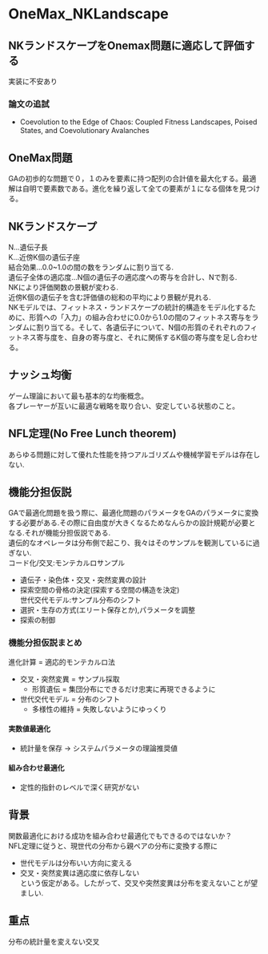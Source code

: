 # OneMax_NKLandscape
## NKランドスケープをOnemax問題に適応して評価する 
実装に不安あり  
### 論文の追試  
* Coevolution to the Edge of Chaos: Coupled Fitness Landscapes, Poised States, and Coevolutionary Avalanches  

## OneMax問題  
GAの初歩的な問題で０，１のみを要素に持つ配列の合計値を最大化する。最適解は自明で要素数である。進化を繰り返して全ての要素が１になる個体を見つける。  
 
## NKランドスケープ 
N...遺伝子長  
K...近傍K個の遺伝子座  
結合効果...0.0~1.0の間の数をランダムに割り当てる.  
遺伝子全体の適応度...N個の遺伝子の適応度への寄与を合計し、Nで割る.  
NKにより評価関数の景観が変わる.  
近傍K個の遺伝子を含む評価値の総和の平均により景観が見れる.  
NKモデルでは、フィットネス・ランドスケープの統計的構造をモデル化するために、形質への「入力」の組み合わせに0.0から1.0の間のフィットネス寄与をランダムに割り当てる。そして、各遺伝子について、N個の形質のそれぞれのフィットネス寄与度を、自身の寄与度と、それに関係するK個の寄与度を足し合わせる。  

## ナッシュ均衡
ゲーム理論において最も基本的な均衡概念。  
各プレーヤーが互いに最適な戦略を取り合い、安定している状態のこと。  

## NFL定理(No Free Lunch theorem)
あらゆる問題に対して優れた性能を持つアルゴリズムや機械学習モデルは存在しない.  

## 機能分担仮説  
GAで最適化問題を扱う際に、最適化問題のパラメータをGAのパラメータに変換する必要がある.その際に自由度が大きくなるためなんらかの設計規範が必要となる.それが機能分担仮説である.  
遺伝的なオペレータは分布側で起こり、我々はそのサンプルを観測しているに過ぎない.  
コード化/交叉:モンテカルロサンプル  
* 遺伝子・染色体・交叉・突然変異の設計  
* 探索空間の骨格の決定(探索する空間の構造を決定)  
世代交代モデル:サンプル分布のシフト  
* 選択・生存の方式(エリート保存とか),パラメータを調整  
* 探索の制御　　
### 機能分担仮説まとめ
進化計算 = 適応的モンテカルロ法  
* 交叉・突然変異 = サンプル採取  
  * 形質遺伝 = 集団分布にできるだけ忠実に再現できるように  
* 世代交代モデル = 分布のシフト  
  * 多様性の維持 = 失敗しないようにゆっくり  
#### 実数値最適化
* 統計量を保存 -> システムパラメータの理論推奨値  
#### 組み合わせ最適化
* 定性的指針のレベルで深く研究がない  

## 背景
関数最適化における成功を組み合わせ最適化でもできるのではないか？  
NFL定理に従うと、現世代の分布から親ペアの分布に変換する際に  
* 世代モデルは分布いい方向に変える  
* 交叉・突然変異は適応度に依存しない  
という仮定がある。したがって、交叉や突然変異は分布を変えないことが望ましい.  

## 重点
分布の統計量を変えない交叉  